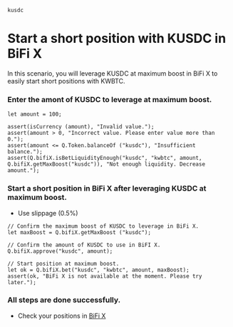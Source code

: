 ```meta-Currency
kusdc
```

# Start a short position with KUSDC in BiFi X

In this scenario, you will leverage KUSDC at maximum boost in BiFi X to easily start short positions with KWBTC.

### Enter the amont of KUSDC to leverage at maximum boost.

```input KUSDC
let amount = 100;
```

```input-Verify
assert(isCurrency (amount), "Invalid value.");
assert(amount > 0, "Incorrect value. Please enter value more than 0.");
assert(amount <= Q.Token.balanceOf ("kusdc"), "Insufficient balance.");
assert(Q.bifiX.isBetLiquidityEnough("kusdc", "kwbtc", amount, Q.bifiX.getMaxBoost("kusdc")), "Not enough liquidity. Decrease amount.");
```

### Start a short position in BiFi X after leveraging KUSDC at maximum boost.

- Use slippage (0.5%)

```taster
// Confirm the maximum boost of KUSDC to leverage in BiFi X.
let maxBoost = Q.bifiX.getMaxBoost ("kusdc");

// Confirm the amount of KUSDC to use in BiFI X.
Q.bifiX.approve("kusdc", amount);

// Start position at maximum boost.
let ok = Q.bifiX.bet("kusdc", "kwbtc", amount, maxBoost);
assert(ok, "BiFi X is not available at the moment. Please try later.");
```

### All steps are done successfully.

- Check your positions in [BiFi X](https://x.bifi.finance/)
